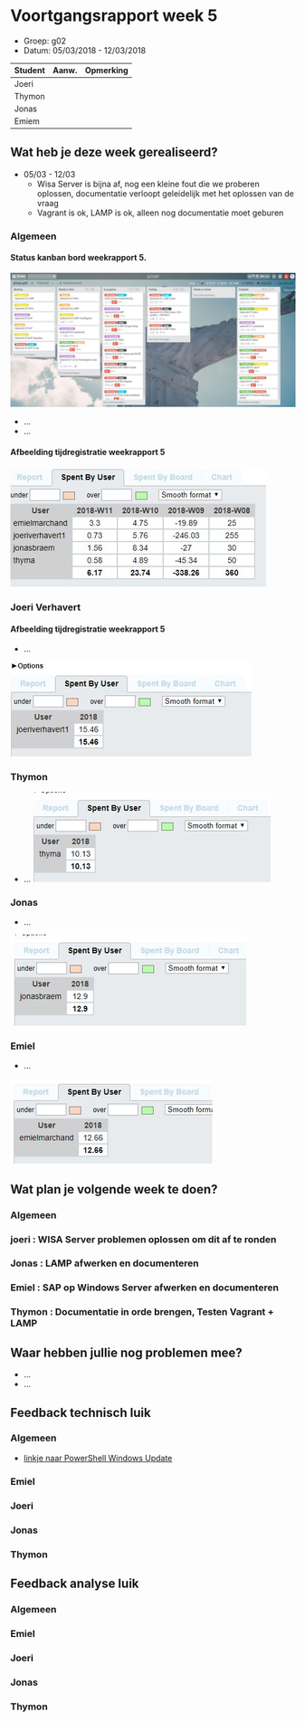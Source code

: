 # Voortgangsrapport week 5

* Groep: g02
* Datum: 05/03/2018 - 12/03/2018

| Student  | Aanw. | Opmerking |
| :---     | :---  | :---      |
| Joeri    |       |           |
| Thymon   |       |           |
| Jonas   |       |           |
| Emiem    |       |           |

## Wat heb je deze week gerealiseerd?

* 05/03 - 12/03
    * Wisa Server is bijna af, nog een kleine fout die we proberen oplossen, documentatie verloopt geleidelijk met het oplossen van de vraag
    * Vagrant is ok, LAMP is ok, alleen nog documentatie moet geburen

### Algemeen
#### Status kanban bord weekrapport 5.

![Afbeelding huidige toestand Kanban-bord(en) invoegen](img/trello_week5.JPG)

* ...
* ...

#### Afbeelding tijdregistratie weekrapport 5
![Afbeelding teamoverzicht tijdregistratie onderverdeeld per deelopdracht](img/WeekRapport5_tijd.JPG)

### Joeri Verhavert
#### Afbeelding tijdregistratie weekrapport 5
* ...

![Afbeelding individueel rapport tijdregistratie](img/tijdJoeriWeek5.JPG)

### Thymon

* ...
![Afbeelding individueel rapport tijdregistratie](img/tijdThymaWeek5.JPG)

### Jonas

* ...

![Afbeelding individueel rapport tijdregistratie](img/tijdJonasWeek5.JPG)

### Emiel

* ...

![Afbeelding individueel rapport tijdregistratie](img/tijdEmielWeek5.JPG)

## Wat plan je volgende week te doen?

### Algemeen
### joeri : WISA Server problemen oplossen om dit af te ronden
### Jonas : LAMP afwerken en documenteren
### Emiel : SAP op Windows Server afwerken en documenteren
### Thymon : Documentatie in orde brengen, Testen Vagrant + LAMP

## Waar hebben jullie nog problemen mee?


* ...
* ...

## Feedback technisch luik

### Algemeen

* [linkje naar PowerShell Windows Update](https://gallery.technet.microsoft.com/scriptcenter/2d191bcd-3308-4edd-9de2-88dff796b0bc)

### Emiel 
### Joeri
### Jonas
### Thymon

## Feedback analyse luik

### Algemeen

### Emiel 
### Joeri
### Jonas
### Thymon

